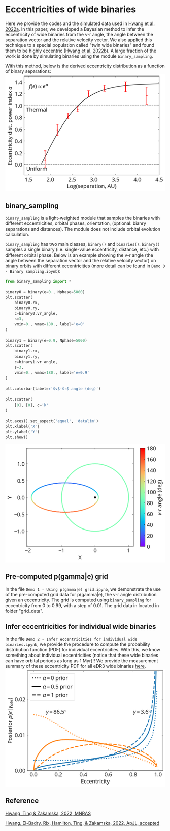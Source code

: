# Eccentricities of wide binaries

Here we provide the codes and the simulated data used in [Hwang et al. 2022a](https://ui.adsabs.harvard.edu/abs/2022MNRAS.512.3383H/abstract). In this paper, we developed a Bayesian method to infer the eccentricity of wide binaries from the v-r angle, the angle between the separation vector and the relative velocity vector. We also applied this technique to a special population called "twin wide binaries" and found them to be highly eccentric ([Hwang et al. 2022b](https://arxiv.org/abs/2205.05690)). A large fraction of the work is done by simulating binaries using the module `binary_sampling`.


With this method, below is the derived eccentricity distribution as a function of binary separations:
![](figs/20220216_alpha_sep.png)

## binary_sampling

`binary_sampling` is a light-weighted module that samples the binaries with different eccentricities, orbital phases, orientation, (optional: bianry separations and distances). The module does not include orbital evolution calculation.

`binary_sampling` has two main classes, `binary()` and `binaries()`. `binary()` samples a single binary (i.e. single-value eccentricity, distance, etc.) with different orbital phase. Below is an example showing the v-r angle (the angle between the separation vector and the relative velocity vector) on binary orbits with different eccentricities (more detail can be found in `Demo 0 - Binary sampling.ipynb`):

```python
from binary_sampling import *

binary0 = binary(e=0., Nphase=5000)
plt.scatter(
    binary0.rx,
    binary0.ry,
    c=binary0.vr_angle,
    s=3,
    vmin=0., vmax=180., label='e=0'
)

binary1 = binary(e=0.9, Nphase=5000)
plt.scatter(
    binary1.rx,
    binary1.ry,
    c=binary1.vr_angle,
    s=3,
    vmin=0., vmax=180., label='e=0.9'
)

plt.colorbar(label=r'$v$-$r$ angle (deg)')

plt.scatter(
    [0], [0], c='k'
)

plt.axes().set_aspect('equal', 'datalim')
plt.xlabel('X')
plt.ylabel('Y')
plt.show()
```
![](figs/20211101_vr_for_orbit.png)

## Pre-computed p(gamma|e) grid

In the file `Demo 1 - Using p(gamma|e) grid.ipynb`, we demonstrate the use of the pre-computed grid data for p(gamma|e), the v-r angle distribution given an eccentricity. The grid is computed using `binary_sampling` for eccentricity from 0 to 0.99, with a step of 0.01. The grid data in located in folder "grid_data".

## Infer eccentricities for individual wide binaries

In the file `Demo 2 - Infer eccentricities for individual wide binaries.ipynb`, we provide the procedure to compute the probability distribution function (PDF) for individual eccentricities. With this, we know something about individual eccentricities (notice that these wide binaries can have orbital periods as long as 1 Myr)!! We provide the measurement summary of these eccentricity PDF for all eDR3 wide binaries [here](https://drive.google.com/file/d/1h1pgexHUTpvE80PWCh6m1zY3QMMuYPnd/view).
![](figs/20211031_e_pdf_example.png)


## Reference
[Hwang, Ting & Zakamska, 2022, MNRAS](https://ui.adsabs.harvard.edu/abs/2022MNRAS.512.3383H/abstract)

[Hwang, El-Badry, Rix, Hamilton, Ting, & Zakamska, 2022, ApJL, accepted](https://arxiv.org/abs/2205.05690)
